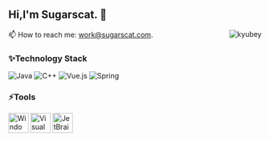 ## Hi,I'm Sugarscat. :wave:

<img src="https://cdn.jsdelivr.net/gh/sugarscat/icon/gif/kyubey.gif" align="right" alt="kyubey"/>

📫 How to reach me: work@sugarscat.com.

### ✨Technology Stack
![Java](https://img.shields.io/badge/-Java-f7822d?style=flat-square&logo=CoffeeScript&logoColor=fff)
![C++](https://img.shields.io/badge/-C++-005495?style=flat-square&logo=C&logoColor=fff)
![Vue.js](https://img.shields.io/badge/Vue.js-4FC08D?style=flat-square&logo=vuedotjs&logoColor=fff)
![Spring](https://img.shields.io/badge/Spring-6db33f?style=flat-square&logo=spring&logoColor=fff)

### ⚡️Tools

[<img title = "Windows" src = "https://cdn.jsdelivr.net/gh/sugarscat/icon/image/windows.png" height = "40">](https://windows.com/)
[<img title = "Visual Studio Code" src = "https://cdn.jsdelivr.net/gh/sugarscat/icon/image/vscode.png" height = "40">](https://code.visualstudio.com/)
[<img title = "JetBrains" src = "https://cdn.jsdelivr.net/gh/sugarscat/icon/image/jetbrains.png" height = "40">](https://www.jetbrains.com/)
